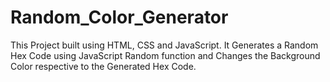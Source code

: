 # Random_Color_Generator
This Project built using HTML, CSS and JavaScript. It Generates a Random Hex Code using JavaScript Random function and Changes the Background Color respective to the Generated Hex Code.
